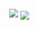 ![](https://github-readme-stats.vercel.app/api?username=Ie-Karma&show_icons=true&theme=dracula&count_private=true&include_all_commits=true)
<a href=""> <img align="center" src="https://github-readme-stats-sigma-five.vercel.app/api/top-langs/?username=YulietM&theme=react&line_height=40&hide=css"/> </a>
